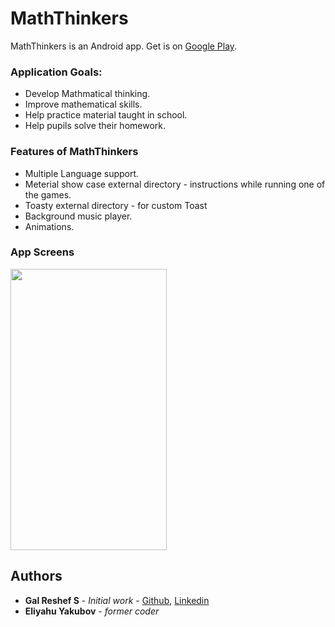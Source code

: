 # MathThinkers


MathThinkers is an Android app.
Get is on [Google Play](https://play.google.com/store/apps/details?id=com.thegalos.maththinkers).

### Application Goals:
- Develop Mathmatical thinking.
- Improve mathematical skills.
- Help practice material taught in school.
- Help pupils solve their homework.

### Features of MathThinkers

- Multiple Language support.
- Meterial show case external directory - instructions while running one of the games.
- Toasty external directory - for custom Toast
- Background music player.
- Animations.

### App Screens

<img src="https://github.com/galsreshef/Math-Thinkers/blob/master/MathThinkers.gif" height="450" width="250">

## Authors

* **Gal Reshef S** - *Initial work* - [Github](https://github.com/galsreshef), [Linkedin](https://www.linkedin.com/in/gal-reshef-s-93871b16a)
* **Eliyahu Yakubov** - *former coder*
